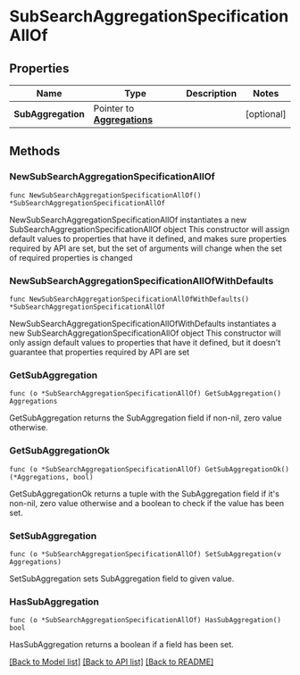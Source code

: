 # SubSearchAggregationSpecificationAllOf

## Properties

Name | Type | Description | Notes
------------ | ------------- | ------------- | -------------
**SubAggregation** | Pointer to [**Aggregations**](Aggregations.md) |  | [optional] 

## Methods

### NewSubSearchAggregationSpecificationAllOf

`func NewSubSearchAggregationSpecificationAllOf() *SubSearchAggregationSpecificationAllOf`

NewSubSearchAggregationSpecificationAllOf instantiates a new SubSearchAggregationSpecificationAllOf object
This constructor will assign default values to properties that have it defined,
and makes sure properties required by API are set, but the set of arguments
will change when the set of required properties is changed

### NewSubSearchAggregationSpecificationAllOfWithDefaults

`func NewSubSearchAggregationSpecificationAllOfWithDefaults() *SubSearchAggregationSpecificationAllOf`

NewSubSearchAggregationSpecificationAllOfWithDefaults instantiates a new SubSearchAggregationSpecificationAllOf object
This constructor will only assign default values to properties that have it defined,
but it doesn't guarantee that properties required by API are set

### GetSubAggregation

`func (o *SubSearchAggregationSpecificationAllOf) GetSubAggregation() Aggregations`

GetSubAggregation returns the SubAggregation field if non-nil, zero value otherwise.

### GetSubAggregationOk

`func (o *SubSearchAggregationSpecificationAllOf) GetSubAggregationOk() (*Aggregations, bool)`

GetSubAggregationOk returns a tuple with the SubAggregation field if it's non-nil, zero value otherwise
and a boolean to check if the value has been set.

### SetSubAggregation

`func (o *SubSearchAggregationSpecificationAllOf) SetSubAggregation(v Aggregations)`

SetSubAggregation sets SubAggregation field to given value.

### HasSubAggregation

`func (o *SubSearchAggregationSpecificationAllOf) HasSubAggregation() bool`

HasSubAggregation returns a boolean if a field has been set.


[[Back to Model list]](../README.md#documentation-for-models) [[Back to API list]](../README.md#documentation-for-api-endpoints) [[Back to README]](../README.md)


